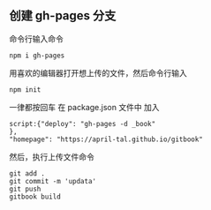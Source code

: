 ## 创建 gh-pages 分支

命令行输入命令
```
npm i gh-pages
```
用喜欢的编辑器打开想上传的文件，然后命令行输入
```
npm init
```
一律都按回车
在 package.json 文件中 加入
```
script:{"deploy": "gh-pages -d _book"
},
"homepage": "https://april-tal.github.io/gitbook"
```
然后，执行上传文件命令
```
git add .
git commit -m 'updata'
git push
gitbook build
```
